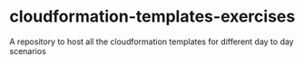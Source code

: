 # cloudformation-templates-exercises
A repository to host all the cloudformation templates for different day to day scenarios
